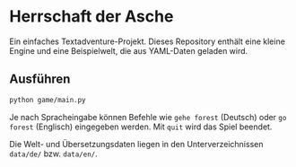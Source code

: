 # Herrschaft der Asche

Ein einfaches Textadventure-Projekt. Dieses Repository enthält eine kleine Engine und eine Beispielwelt, die aus YAML-Daten geladen wird.

## Ausführen

```bash
python game/main.py
```

Je nach Spracheingabe können Befehle wie `gehe forest` (Deutsch) oder `go forest` (Englisch) eingegeben werden. Mit `quit` wird das Spiel beendet.

Die Welt- und Übersetzungsdaten liegen in den Unterverzeichnissen `data/de/` bzw. `data/en/`.
